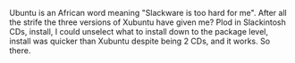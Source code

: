 <p>Ubuntu is an African word meaning "Slackware is too hard for me". After all the strife the three versions of Xubuntu have given me? Plod in Slackintosh CDs, install, I could unselect what to install down to the package level, install was quicker than Xubuntu despite being 2 CDs, and it works. So there.</p>
